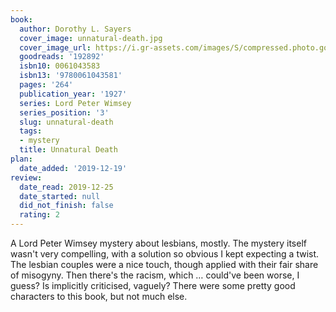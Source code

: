 ```yaml
---
book:
  author: Dorothy L. Sayers
  cover_image: unnatural-death.jpg
  cover_image_url: https://i.gr-assets.com/images/S/compressed.photo.goodreads.com/books/1316244142l/192892._SY160_.jpg
  goodreads: '192892'
  isbn10: 0061043583
  isbn13: '9780061043581'
  pages: '264'
  publication_year: '1927'
  series: Lord Peter Wimsey
  series_position: '3'
  slug: unnatural-death
  tags:
  - mystery
  title: Unnatural Death
plan:
  date_added: '2019-12-19'
review:
  date_read: 2019-12-25
  date_started: null
  did_not_finish: false
  rating: 2
---
```


A Lord Peter Wimsey mystery about lesbians, mostly. The mystery itself wasn't very compelling, with a solution so obvious I kept expecting a twist. The lesbian couples were a nice touch, though applied with their fair share of misogyny. Then there's the racism, which … could've been worse, I guess? Is implicitly criticised, vaguely? There were some pretty good characters to this book, but not much else.
